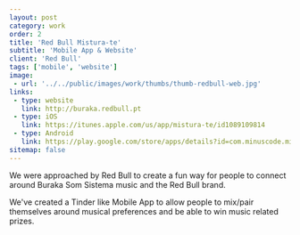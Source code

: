 ```yaml
---
layout: post
category: work
order: 2
title: 'Red Bull Mistura-te'
subtitle: 'Mobile App & Website'
client: 'Red Bull'
tags: ['mobile', 'website']
image:
 - url: '../../public/images/work/thumbs/thumb-redbull-web.jpg'
links:
 - type: website
   link: http://buraka.redbull.pt
 - type: iOS
   link: https://itunes.apple.com/us/app/mistura-te/id1089109814
 - type: Android
   link: https://play.google.com/store/apps/details?id=com.minuscode.mistura_te
sitemap: false
---
```


We were approached by Red Bull to create a fun way for people to connect around Buraka Som Sistema music and the Red Bull brand.

We've created a Tinder like Mobile App to allow people to mix/pair themselves around musical preferences and be able to win music related prizes.
